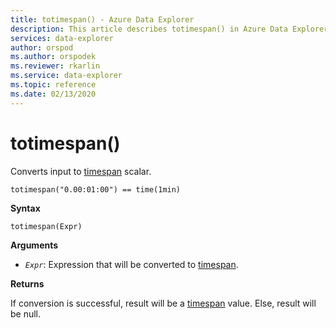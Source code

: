 ```yaml
---
title: totimespan() - Azure Data Explorer
description: This article describes totimespan() in Azure Data Explorer.
services: data-explorer
author: orspod
ms.author: orspodek
ms.reviewer: rkarlin
ms.service: data-explorer
ms.topic: reference
ms.date: 02/13/2020
---
```

# totimespan()

Converts input to [timespan](./scalar-data-types/timespan.md) scalar.

```kusto
totimespan("0.00:01:00") == time(1min)
```

**Syntax**

`totimespan(Expr)`

**Arguments**

* *`Expr`*: Expression that will be converted to [timespan](./scalar-data-types/timespan.md).

**Returns**

If conversion is successful, result will be a [timespan](./scalar-data-types/timespan.md) value.
Else, result will be null.
